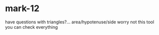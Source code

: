 # mark-12
have questions with triangles?...
area/hypotenuse/side
worry not this tool you can check everything
